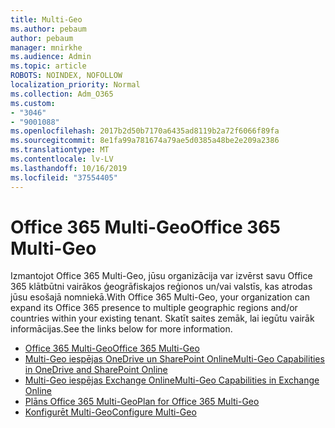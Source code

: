 ```yaml
---
title: Multi-Geo
ms.author: pebaum
author: pebaum
manager: mnirkhe
ms.audience: Admin
ms.topic: article
ROBOTS: NOINDEX, NOFOLLOW
localization_priority: Normal
ms.collection: Adm_O365
ms.custom:
- "3046"
- "9001088"
ms.openlocfilehash: 2017b2d50b7170a6435ad8119b2a72f6066f89fa
ms.sourcegitcommit: 8e1fa99a781674a79ae5d0385a48be2e209a2386
ms.translationtype: MT
ms.contentlocale: lv-LV
ms.lasthandoff: 10/16/2019
ms.locfileid: "37554405"
---
```

# <a name="office-365-multi-geo"></a><span data-ttu-id="df1f0-102">Office 365 Multi-Geo</span><span class="sxs-lookup"><span data-stu-id="df1f0-102">Office 365 Multi-Geo</span></span>

<span data-ttu-id="df1f0-103">Izmantojot Office 365 Multi-Geo, jūsu organizācija var izvērst savu Office 365 klātbūtni vairākos ģeogrāfiskajos reģionos un/vai valstīs, kas atrodas jūsu esošajā nomniekā.</span><span class="sxs-lookup"><span data-stu-id="df1f0-103">With Office 365 Multi-Geo, your organization can expand its Office 365 presence to multiple geographic regions and/or countries within your existing tenant.</span></span> <span data-ttu-id="df1f0-104">Skatīt saites zemāk, lai iegūtu vairāk informācijas.</span><span class="sxs-lookup"><span data-stu-id="df1f0-104">See the links below for more information.</span></span>

- [<span data-ttu-id="df1f0-105">Office 365 Multi-Geo</span><span class="sxs-lookup"><span data-stu-id="df1f0-105">Office 365 Multi-Geo</span></span>](https://docs.microsoft.com/office365/enterprise/office-365-multi-geo)
- [<span data-ttu-id="df1f0-106">Multi-Geo iespējas OneDrive un SharePoint Online</span><span class="sxs-lookup"><span data-stu-id="df1f0-106">Multi-Geo Capabilities in OneDrive and SharePoint Online</span></span>](https://docs.microsoft.com/office365/enterprise/multi-geo-capabilities-in-onedrive-and-sharepoint-online-in-office-365)
- [<span data-ttu-id="df1f0-107">Multi-Geo iespējas Exchange Online</span><span class="sxs-lookup"><span data-stu-id="df1f0-107">Multi-Geo Capabilities in Exchange Online</span></span>](https://docs.microsoft.com/office365/enterprise/multi-geo-capabilities-in-exchange-online)
- [<span data-ttu-id="df1f0-108">Plāns Office 365 Multi-Geo</span><span class="sxs-lookup"><span data-stu-id="df1f0-108">Plan for Office 365 Multi-Geo</span></span>](https://docs.microsoft.com/office365/enterprise/plan-for-multi-geo)
- [<span data-ttu-id="df1f0-109">Konfigurēt Multi-Geo</span><span class="sxs-lookup"><span data-stu-id="df1f0-109">Configure Multi-Geo</span></span>](https://docs.microsoft.com/office365/enterprise/multi-geo-tenant-configuration)